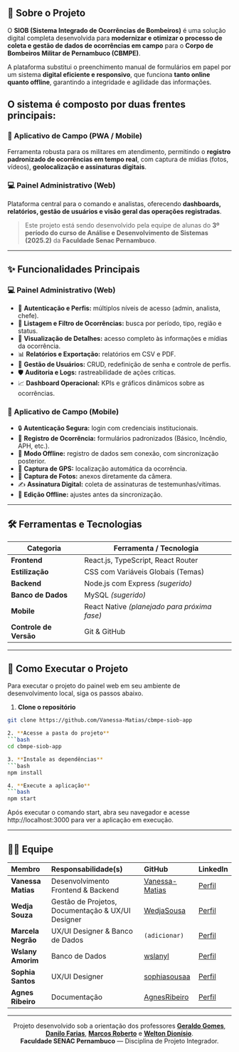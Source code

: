 ## 📌 Sobre o Projeto

O **SIOB (Sistema Integrado de Ocorrências de Bombeiros)** é uma solução digital completa desenvolvida para **modernizar e otimizar o processo de coleta e gestão de dados de ocorrências em campo** para o **Corpo de Bombeiros Militar de Pernambuco (CBMPE)**.

A plataforma substitui o preenchimento manual de formulários em papel por um sistema **digital eficiente e responsivo**, que funciona **tanto online quanto offline**, garantindo a integridade e agilidade das informações.

## O sistema é composto por duas frentes principais:

### 📱 Aplicativo de Campo (PWA / Mobile)
Ferramenta robusta para os militares em atendimento, permitindo o **registro padronizado de ocorrências em tempo real**, com captura de mídias (fotos, vídeos), **geolocalização e assinaturas digitais**.

### 💻 Painel Administrativo (Web)
Plataforma central para o comando e analistas, oferecendo **dashboards, relatórios, gestão de usuários e visão geral das operações registradas**.

> Este projeto está sendo desenvolvido pela equipe de alunas do **3º período do curso de Análise e Desenvolvimento de Sistemas (2025.2)** da **Faculdade Senac Pernambuco**.

---

## ✨ Funcionalidades Principais

### 💻 Painel Administrativo (Web)
- 🔑 **Autenticação e Perfis:** múltiplos níveis de acesso (admin, analista, chefe).  
- 🔎 **Listagem e Filtro de Ocorrências:** busca por período, tipo, região e status.  
- 📄 **Visualização de Detalhes:** acesso completo às informações e mídias da ocorrência.  
- 📊 **Relatórios e Exportação:** relatórios em CSV e PDF.  
- 👤 **Gestão de Usuários:** CRUD, redefinição de senha e controle de perfis.  
- 🛡️ **Auditoria e Logs:** rastreabilidade de ações críticas.  
- 📈 **Dashboard Operacional:** KPIs e gráficos dinâmicos sobre as ocorrências.  

### 📱 Aplicativo de Campo (Mobile)
- 🔒 **Autenticação Segura:** login com credenciais institucionais.  
- 📝 **Registro de Ocorrência:** formulários padronizados (Básico, Incêndio, APH, etc.).  
- 📴 **Modo Offline:** registro de dados sem conexão, com sincronização posterior.  
- 📍 **Captura de GPS:** localização automática da ocorrência.  
- 📸 **Captura de Fotos:** anexos diretamente da câmera.  
- ✍️ **Assinatura Digital:** coleta de assinaturas de testemunhas/vítimas.  
- 🔄 **Edição Offline:** ajustes antes da sincronização.  

---

## 🛠️ Ferramentas e Tecnologias

| Categoria | Ferramenta / Tecnologia |
|------------|--------------------------|
| **Frontend** | React.js, TypeScript, React Router |
| **Estilização** | CSS com Variáveis Globais (Temas) |
| **Backend** | Node.js com Express *(sugerido)* |
| **Banco de Dados** | MySQL  *(sugerido)* |
| **Mobile** | React Native *(planejado para próxima fase)* |
| **Controle de Versão** | Git & GitHub |

---

## 🚀 Como Executar o Projeto
Para executar o projeto do painel web em seu ambiente de desenvolvimento local, siga os passos abaixo.

1. **Clone o repositório**
```bash
git clone https://github.com/Vanessa-Matias/cbmpe-siob-app

2. **Acesse a pasta do projeto**
```bash
cd cbmpe-siob-app

3. **Instale as dependências**
```bash
npm install

4. **Execute a aplicação**
```bash
npm start
```
Após executar o comando start, abra seu navegador e acesse http://localhost:3000 para ver a aplicação em execução.

---

## 👩‍💻 Equipe

| Membro             | Responsabilidade(s)                               | GitHub                                                     | LinkedIn                                                              |
| :----------------- | :------------------------------------------------ | :--------------------------------------------------------- | :-------------------------------------------------------------------- |
| **Vanessa Matias** | Desenvolvimento Frontend & Backend              | [Vanessa-Matias](https://github.com/Vanessa-Matias)        | [Perfil](https://www.linkedin.com/in/vanessamatiasdev/)               |
| **Wedja Souza** | Gestão de Projetos, Documentação & UX/UI Designer | [WedjaSousa](https://github.com/WedjaSousa)                | [Perfil](https://www.linkedin.com/in/wedja-sousa-43639b19b/)           |
| **Marcela Negrão** | UX/UI Designer & Banco de Dados                   | `(adicionar)`                                              | [Perfil](https://www.linkedin.com/in/marcela-negrão-0974582a5/)        |
| **Wslany Amorim** | Banco de Dados                                    | [wslanyl](https://github.com/wslanyl)                      | [Perfil](https://www.linkedin.com/in/wslanylima/)                     |
| **Sophia Santos** | UX/UI Designer                                    | [sophiasousaa](https://github.com/sophiasousaa)            | [Perfil](https://www.linkedin.com/in/santos-sophia/)                  |
| **Agnes Ribeiro** | Documentação                                      | [AgnesRibeiro](https://github.com/AgnesRibeiro) | [Perfil](https://www.linkedin.com/in/agnes-ribeiro-6446392ab/)        |

---

<p align="center">
  Projeto desenvolvido sob a orientação dos professores
  <b><a href="https://www.linkedin.com/in/geraldogomes/" target="_blank">Geraldo Gomes</a></b>,
  <b><a href="https://www.linkedin.com/in/dansoaresfarias/" target="_blank">Danilo Farias</a></b>,
  <b><a href="https://www.linkedin.com/in/marcos-tenorio/" target="_blank">Marcos Roberto</a></b> e
  <b><a href="https://www.linkedin.com/in/weltondionisio/" target="_blank">Welton Dionísio</a></b>.<br>
  <b>Faculdade SENAC Pernambuco</b> — Disciplina de Projeto Integrador.
</p>
